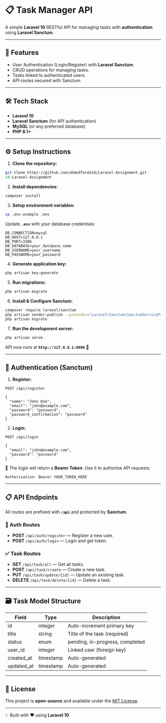 # 📋 Task Manager API

A simple **Laravel 10** RESTful API for managing tasks with **authentication** using **Laravel Sanctum**.

---

## 🚀 Features

- User Authentication (Login/Register) with **Laravel Sanctum**.
- CRUD operations for managing tasks.
- Tasks linked to authenticated users.
- API routes secured with Sanctum.

---

## 🛠️ Tech Stack

- **Laravel 10**
- **Laravel Sanctum** (for API authentication)
- **MySQL** (or any preferred database)
- **PHP 8.1+**

---

## ⚙️ Setup Instructions

1. **Clone the repository:**

```bash
git clone https://github.com/ahmedTarek14/Laravel-Assignment.git
cd Laravel-Assignment
```

2. **Install dependencies:**

```bash
composer install
```

3. **Setup environment variables:**

```bash
cp .env.example .env
```

Update **`.env`** with your database credentials:

```env
DB_CONNECTION=mysql
DB_HOST=127.0.0.1
DB_PORT=3306
DB_DATABASE=your_database_name
DB_USERNAME=your_username
DB_PASSWORD=your_password
```

4. **Generate application key:**

```bash
php artisan key:generate
```

5. **Run migrations:**

```bash
php artisan migrate
```

6. **Install & Configure Sanctum:**

```bash
composer require laravel/sanctum
php artisan vendor:publish --provider="Laravel\Sanctum\SanctumServiceProvider"
php artisan migrate
```

7. **Run the development server:**

```bash
php artisan serve
```

API now runs at **`http://127.0.0.1:8000`** 🚀

---

## 🔐 Authentication (Sanctum)

1. **Register:**

```http
POST /api/register

{
  "name": "John Doe",
  "email": "john@example.com",
  "password": "password",
  "password_confirmation": "password"
}
```

2. **Login:**

```http
POST /api/login

{
  "email": "john@example.com",
  "password": "password"
}
```

🔑 The login will return a **Bearer Token**. Use it to authorize API requests:

```http
Authorization: Bearer YOUR_TOKEN_HERE
```

---

## 📋 API Endpoints

All routes are prefixed with **`/api`** and protected by **Sanctum**.

### 🔑 Auth Routes

- **POST** `/api/auth/register` — Register a new user.
- **POST** `/api/auth/login` — Login and get token.

### ✅ Task Routes

- **GET** `/api/task/all` — Get all tasks.
- **POST** `/api/task/create` — Create a new task.
- **PUT** `/api/task/update/{id}` — Update an existing task.
- **DELETE** `/api/task/delete/{id}` — Delete a task.

---

## 🗃️ Task Model Structure

| Field     | Type    | Description                     |
|-----------|---------|---------------------------------|
| id        | integer | Auto-increment primary key      |
| title     | string  | Title of the task (required)    |
| status    | enum    | pending, in-progress, completed |
| user_id   | integer | Linked user (foreign key)       |
| created_at| timestamp| Auto-generated                 |
| updated_at| timestamp| Auto-generated                 |

---

## 📖 License

This project is **open-source** and available under the [MIT License](LICENSE).

---

✨ Built with ❤️ using **Laravel 10**

